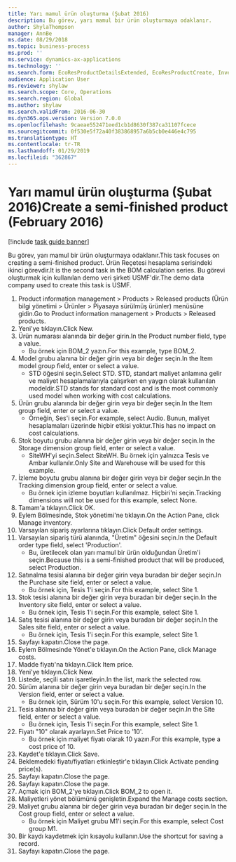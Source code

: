 ```yaml
---
title: Yarı mamul ürün oluşturma (Şubat 2016)
description: Bu görev, yarı mamul bir ürün oluşturmaya odaklanır.
author: ShylaThompson
manager: AnnBe
ms.date: 08/29/2018
ms.topic: business-process
ms.prod: ''
ms.service: dynamics-ax-applications
ms.technology: ''
ms.search.form: EcoResProductDetailsExtended, EcoResProductCreate, InventItemOrderSetup, InventItemPrice
audience: Application User
ms.reviewer: shylaw
ms.search.scope: Core, Operations
ms.search.region: Global
ms.author: shylaw
ms.search.validFrom: 2016-06-30
ms.dyn365.ops.version: Version 7.0.0
ms.openlocfilehash: 9caeae552471eed1cb1d8630f387ca31107fcece
ms.sourcegitcommit: 0f530e5f72a40f383868957a6b5cb0e446e4c795
ms.translationtype: HT
ms.contentlocale: tr-TR
ms.lasthandoff: 01/29/2019
ms.locfileid: "362867"
---
```

# <a name="create-a-semi-finished-product-february-2016"></a><span data-ttu-id="0722a-103">Yarı mamul ürün oluşturma (Şubat 2016)</span><span class="sxs-lookup"><span data-stu-id="0722a-103">Create a semi-finished product (February 2016)</span></span>

[!include [task guide banner](../../includes/task-guide-banner.md)]

<span data-ttu-id="0722a-104">Bu görev, yarı mamul bir ürün oluşturmaya odaklanır.</span><span class="sxs-lookup"><span data-stu-id="0722a-104">This task focuses on creating a semi-finished product.</span></span> <span data-ttu-id="0722a-105">Ürün Reçetesi hesaplama serisindeki ikinci görevdir.</span><span class="sxs-lookup"><span data-stu-id="0722a-105">It is the second task in the BOM calculation series.</span></span> <span data-ttu-id="0722a-106">Bu görevi oluşturmak için kullanılan demo veri şirketi USMF'dir.</span><span class="sxs-lookup"><span data-stu-id="0722a-106">The demo data company used to create this task is USMF.</span></span>

1. <span data-ttu-id="0722a-107">Product information management > Products > Released products (Ürün bilgi yönetimi > Ürünler > Piyasaya sürülmüş ürünler) menüsüne gidin.</span><span class="sxs-lookup"><span data-stu-id="0722a-107">Go to Product information management > Products > Released products.</span></span>
2. <span data-ttu-id="0722a-108">Yeni'ye tıklayın.</span><span class="sxs-lookup"><span data-stu-id="0722a-108">Click New.</span></span>
3. <span data-ttu-id="0722a-109">Ürün numarası alanında bir değer girin.</span><span class="sxs-lookup"><span data-stu-id="0722a-109">In the Product number field, type a value.</span></span>
    * <span data-ttu-id="0722a-110">Bu örnek için BOM_2 yazın.</span><span class="sxs-lookup"><span data-stu-id="0722a-110">For this example, type BOM_2.</span></span>  
4. <span data-ttu-id="0722a-111">Model grubu alanına bir değer girin veya bir değer seçin.</span><span class="sxs-lookup"><span data-stu-id="0722a-111">In the Item model group field, enter or select a value.</span></span>
    * <span data-ttu-id="0722a-112">STD öğesini seçin.</span><span class="sxs-lookup"><span data-stu-id="0722a-112">Select STD.</span></span> <span data-ttu-id="0722a-113">STD, standart maliyet anlamına gelir ve maliyet hesaplamalarıyla çalışırken en yaygın olarak kullanılan modeldir.</span><span class="sxs-lookup"><span data-stu-id="0722a-113">STD stands for standard cost and is the most commonly used model when working with cost calculations.</span></span>  
5. <span data-ttu-id="0722a-114">Ürün grubu alanında bir değer girin veya bir değer seçin.</span><span class="sxs-lookup"><span data-stu-id="0722a-114">In the Item group field, enter or select a value.</span></span>
    * <span data-ttu-id="0722a-115">Örneğin, Ses'i seçin.</span><span class="sxs-lookup"><span data-stu-id="0722a-115">For example, select Audio.</span></span> <span data-ttu-id="0722a-116">Bunun, maliyet hesaplamaları üzerinde hiçbir etkisi yoktur.</span><span class="sxs-lookup"><span data-stu-id="0722a-116">This has no impact on cost calculations.</span></span>  
6. <span data-ttu-id="0722a-117">Stok boyutu grubu alanına bir değer girin veya bir değer seçin.</span><span class="sxs-lookup"><span data-stu-id="0722a-117">In the Storage dimension group field, enter or select a value.</span></span>
    * <span data-ttu-id="0722a-118">SiteWH'yi seçin.</span><span class="sxs-lookup"><span data-stu-id="0722a-118">Select SiteWH.</span></span> <span data-ttu-id="0722a-119">Bu örnek için yalnızca Tesis ve Ambar kullanılır.</span><span class="sxs-lookup"><span data-stu-id="0722a-119">Only Site and Warehouse will be used for this example.</span></span>  
7. <span data-ttu-id="0722a-120">İzleme boyutu grubu alanına bir değer girin veya bir değer seçin.</span><span class="sxs-lookup"><span data-stu-id="0722a-120">In the Tracking dimension group field, enter or select a value.</span></span>
    * <span data-ttu-id="0722a-121">Bu örnek için izleme boyutları kullanılmaz. Hiçbiri'ni seçin.</span><span class="sxs-lookup"><span data-stu-id="0722a-121">Tracking dimensions will not be used for this example, select None.</span></span>  
8. <span data-ttu-id="0722a-122">Tamam'a tıklayın.</span><span class="sxs-lookup"><span data-stu-id="0722a-122">Click OK.</span></span>
9. <span data-ttu-id="0722a-123">Eylem Bölmesinde, Stok yönetimi'ne tıklayın.</span><span class="sxs-lookup"><span data-stu-id="0722a-123">On the Action Pane, click Manage inventory.</span></span>
10. <span data-ttu-id="0722a-124">Varsayılan sipariş ayarlarına tıklayın.</span><span class="sxs-lookup"><span data-stu-id="0722a-124">Click Default order settings.</span></span>
11. <span data-ttu-id="0722a-125">Varsayılan sipariş türü alanında, "Üretim" öğesini seçin.</span><span class="sxs-lookup"><span data-stu-id="0722a-125">In the Default order type field, select 'Production'.</span></span>
    * <span data-ttu-id="0722a-126">Bu, üretilecek olan yarı mamul bir ürün olduğundan Üretim'i seçin.</span><span class="sxs-lookup"><span data-stu-id="0722a-126">Because this is a semi-finished product that will be produced, select Production.</span></span>  
12. <span data-ttu-id="0722a-127">Satınalma tesisi alanına bir değer girin veya buradan bir değer seçin.</span><span class="sxs-lookup"><span data-stu-id="0722a-127">In the Purchase site field, enter or select a value.</span></span>
    * <span data-ttu-id="0722a-128">Bu örnek için, Tesis 1'i seçin.</span><span class="sxs-lookup"><span data-stu-id="0722a-128">For this example, select Site 1.</span></span>  
13. <span data-ttu-id="0722a-129">Stok tesisi alanına bir değer girin veya buradan bir değer seçin.</span><span class="sxs-lookup"><span data-stu-id="0722a-129">In the Inventory site field, enter or select a value.</span></span>
    * <span data-ttu-id="0722a-130">Bu örnek için, Tesis 1'i seçin.</span><span class="sxs-lookup"><span data-stu-id="0722a-130">For this example, select Site 1.</span></span>  
14. <span data-ttu-id="0722a-131">Satış tesisi alanına bir değer girin veya buradan bir değer seçin.</span><span class="sxs-lookup"><span data-stu-id="0722a-131">In the Sales site field, enter or select a value.</span></span>
    * <span data-ttu-id="0722a-132">Bu örnek için, Tesis 1'i seçin.</span><span class="sxs-lookup"><span data-stu-id="0722a-132">For this example, select Site 1.</span></span>  
15. <span data-ttu-id="0722a-133">Sayfayı kapatın.</span><span class="sxs-lookup"><span data-stu-id="0722a-133">Close the page.</span></span>
16. <span data-ttu-id="0722a-134">Eylem Bölmesinde Yönet'e tıklayın.</span><span class="sxs-lookup"><span data-stu-id="0722a-134">On the Action Pane, click Manage costs.</span></span>
17. <span data-ttu-id="0722a-135">Madde fiyatı'na tıklayın.</span><span class="sxs-lookup"><span data-stu-id="0722a-135">Click Item price.</span></span>
18. <span data-ttu-id="0722a-136">Yeni'ye tıklayın.</span><span class="sxs-lookup"><span data-stu-id="0722a-136">Click New.</span></span>
19. <span data-ttu-id="0722a-137">Listede, seçili satırı işaretleyin.</span><span class="sxs-lookup"><span data-stu-id="0722a-137">In the list, mark the selected row.</span></span>
20. <span data-ttu-id="0722a-138">Sürüm alanına bir değer girin veya buradan bir değer seçin.</span><span class="sxs-lookup"><span data-stu-id="0722a-138">In the Version field, enter or select a value.</span></span>
    * <span data-ttu-id="0722a-139">Bu örnek için, Sürüm 10'u seçin.</span><span class="sxs-lookup"><span data-stu-id="0722a-139">For this example, select Version 10.</span></span>  
21. <span data-ttu-id="0722a-140">Tesis alanına bir değer girin veya buradan bir değer seçin.</span><span class="sxs-lookup"><span data-stu-id="0722a-140">In the Site field, enter or select a value.</span></span>
    * <span data-ttu-id="0722a-141">Bu örnek için, Tesis 1'i seçin.</span><span class="sxs-lookup"><span data-stu-id="0722a-141">For this example, select Site 1.</span></span>  
22. <span data-ttu-id="0722a-142">Fiyatı "10" olarak ayarlayın.</span><span class="sxs-lookup"><span data-stu-id="0722a-142">Set Price to '10'.</span></span>
    * <span data-ttu-id="0722a-143">Bu örnek için maliyet fiyatı olarak 10 yazın.</span><span class="sxs-lookup"><span data-stu-id="0722a-143">For this example, type a cost price of 10.</span></span>  
23. <span data-ttu-id="0722a-144">Kaydet'e tıklayın.</span><span class="sxs-lookup"><span data-stu-id="0722a-144">Click Save.</span></span>
24. <span data-ttu-id="0722a-145">Beklemedeki fiyatı/fiyatları etkinleştir'e tıklayın.</span><span class="sxs-lookup"><span data-stu-id="0722a-145">Click Activate pending price(s).</span></span>
25. <span data-ttu-id="0722a-146">Sayfayı kapatın.</span><span class="sxs-lookup"><span data-stu-id="0722a-146">Close the page.</span></span>
26. <span data-ttu-id="0722a-147">Sayfayı kapatın.</span><span class="sxs-lookup"><span data-stu-id="0722a-147">Close the page.</span></span>
27. <span data-ttu-id="0722a-148">Açmak için BOM_2'ye tıklayın.</span><span class="sxs-lookup"><span data-stu-id="0722a-148">Click BOM_2 to open it.</span></span>
28. <span data-ttu-id="0722a-149">Maliyetleri yönet bölümünü genişletin.</span><span class="sxs-lookup"><span data-stu-id="0722a-149">Expand the Manage costs section.</span></span>
29. <span data-ttu-id="0722a-150">Maliyet grubu alanına bir değer girin veya buradan bir değer seçin.</span><span class="sxs-lookup"><span data-stu-id="0722a-150">In the Cost group field, enter or select a value.</span></span>
    * <span data-ttu-id="0722a-151">Bu örnek için Maliyet grubu M1'i seçin.</span><span class="sxs-lookup"><span data-stu-id="0722a-151">For this example, select Cost group M1.</span></span>  
30. <span data-ttu-id="0722a-152">Bir kaydı kaydetmek için kısayolu kullanın.</span><span class="sxs-lookup"><span data-stu-id="0722a-152">Use the shortcut for saving a record.</span></span>
31. <span data-ttu-id="0722a-153">Sayfayı kapatın.</span><span class="sxs-lookup"><span data-stu-id="0722a-153">Close the page.</span></span>

